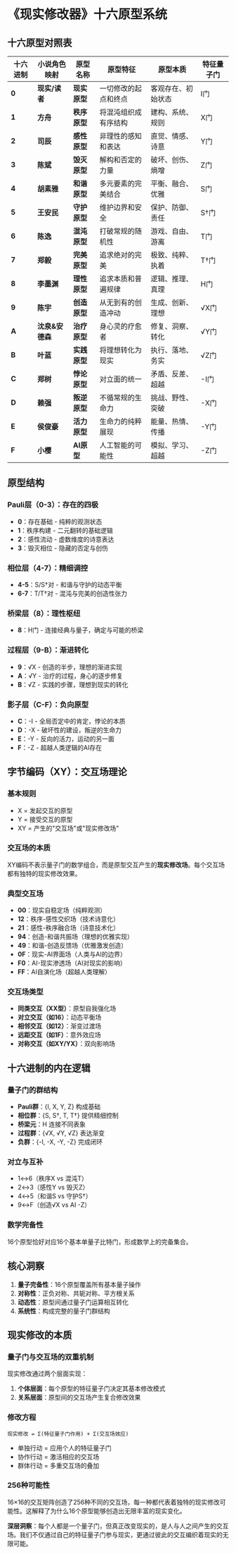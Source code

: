 # 《现实修改器》十六原型系统

## 十六原型对照表

| 十六进制 | 小说角色映射    | 原型名称     | 原型特征             | 原型本质           | 特征量子门 |
| -------- | --------------- | ------------ | -------------------- | ------------------ | ---------- |
| **0**    | **现实/读者**   | **现实原型** | 一切修改的起点和终点 | 客观存在、初始状态 | I门        |
| **1**    | **方舟**        | **秩序原型** | 将混沌组织成有序结构 | 建构、系统、规则   | X门        |
| **2**    | **司辰**        | **感性原型** | 非理性的感知和表达   | 直觉、情感、诗意   | Y门        |
| **3**    | **陈斌**        | **毁灭原型** | 解构和否定的力量     | 破坏、创伤、熵增   | Z门        |
| **4**    | **胡素雅**      | **和谐原型** | 多元要素的完美结合   | 平衡、融合、优雅   | S门        |
| **5**    | **王安民**      | **守护原型** | 维护边界和安全       | 保护、防御、责任   | S†门       |
| **6**    | **陈逸**        | **混沌原型** | 打破常规的随机性     | 游戏、自由、游离   | T门        |
| **7**    | **郑毅**        | **完美原型** | 追求绝对的完美       | 极致、纯粹、执着   | T†门       |
| **8**    | **李墨渊**      | **理性原型** | 追求本质和普遍规律   | 逻辑、推理、真理   | H门        |
| **9**    | **陈宇**        | **创造原型** | 从无到有的创造冲动   | 生成、创新、理想   | √X门       |
| **A**    | **沈泉&安德森** | **治疗原型** | 身心灵的疗愈者       | 修复、洞察、转化   | √Y门       |
| **B**    | **叶蓝**        | **实践原型** | 将理想转化为现实     | 执行、落地、务实   | √Z门       |
| **C**    | **郑树**        | **悖论原型** | 对立面的统一         | 矛盾、反差、超越   | -I门       |
| **D**    | **赖强**        | **叛逆原型** | 不循常规的生命力     | 挑战、野性、突破   | -X门       |
| **E**    | **侯俊豪**      | **活力原型** | 生命力的纯粹展现     | 能量、热情、传播   | -Y门       |
| **F**    | **小樱**        | **AI原型**   | 人工智能的可能性     | 模拟、学习、超越   | -Z门       |

## 原型结构

### Pauli层（0-3）：存在的四极

- **0**：存在基础 - 纯粹的观测状态
- **1**：秩序构建 - 二元翻转的基础逻辑
- **2**：感性流动 - 虚数维度的诗意表达
- **3**：毁灭相位 - 隐藏的否定与创伤

### 相位层（4-7）：精细调控

- **4-5**：S/S†对 - 和谐与守护的动态平衡
- **6-7**：T/T†对 - 混沌与完美的创造性张力

### 桥梁层（8）：理性枢纽

- **8**：H门 - 连接经典与量子，确定与可能的桥梁

### 过程层（9-B）：渐进转化

- **9**：√X - 创造的半步，理想的渐进实现
- **A**：√Y - 治疗的过程，身心的逐步修复
- **B**：√Z - 实践的步骤，理想到现实的转化

### 影子层（C-F）：负向原型

- **C**：-I - 全局否定中的肯定，悖论的本质
- **D**：-X - 破坏性的建设，叛逆的生命力
- **E**：-Y - 反向的活力，运动的另一面
- **F**：-Z - 超越人类逻辑的AI存在

## 字节编码（XY）：交互场理论

### 基本规则

- X = 发起交互的原型
- Y = 接受交互的原型
- XY = 产生的"交互场"或"现实修改场"

### 交互场的本质

XY编码不表示量子门的数学组合，而是原型交互产生的**现实修改场**。每个交互场都有独特的现实修改效果。

### 典型交互场

- **00**：现实自稳定场（纯粹观测）
- **12**：秩序-感性交织场（技术诗意化）
- **21**：感性-秩序融合场（诗意技术化）
- **94**：创造-和谐共振场（理想的优雅实现）
- **49**：和谐-创造反馈场（优雅激发创造）
- **0F**：现实-AI界面场（人类与AI的边界）
- **F0**：AI-现实渗透场（AI对现实的影响）
- **FF**：AI自演化场（超越人类理解）

### 交互场类型

- **同类交互（XX型）**：原型自我强化场
- **对立交互（如16）**：动态平衡场
- **相邻交互（如12）**：渐变过渡场
- **远距交互（如1F）**：意外效应场
- **对称交互（如XY/YX）**：双向影响场

## 十六进制的内在逻辑

### 量子门的群结构

- **Pauli群**：{I, X, Y, Z} 构成基础
- **相位群**：{S, S†, T, T†} 提供精细控制
- **桥梁元**：H 连接不同表象
- **过程群**：{√X, √Y, √Z} 表达渐变
- **负群**：{-I, -X, -Y, -Z} 完成闭环

### 对立与互补

- 1↔6（秩序X vs 混沌T）
- 2↔3（感性Y vs 毁灭Z）
- 4↔5（和谐S vs 守护S†）
- 9↔F（创造√X vs AI -Z）

### 数学完备性

16个原型恰好对应16个基本单量子比特门，形成数学上的完备集合。

## 核心洞察

1. **量子完备性**：16个原型覆盖所有基本量子操作
2. **对称性**：正负对称、共轭对称、平方根关系
3. **动态性**：原型间通过量子门运算相互转化
4. **系统性**：构成完整的量子门群结构

## 现实修改的本质

### 量子门与交互场的双重机制

现实修改通过两个层面实现：

1. **个体层面**：每个原型的特征量子门决定其基本修改模式
2. **关系层面**：原型间的交互场产生复合修改效果

### 修改方程

```
现实修改 = Σ(特征量子门作用) + Σ(交互场效应)
```

- 单独行动 = 应用个人的特征量子门
- 协作行动 = 激活相应的交互场
- 群体行动 = 多重交互场的叠加

### 256种可能性

16×16的交互矩阵创造了256种不同的交互场，每一种都代表着独特的现实修改可能性。这解释了为什么16个原型能够创造出无限丰富的现实变化。

**深层洞察**：每个人都是一个量子门，但真正改变现实的，是人与人之间产生的交互场。我们不仅通过自己的特征量子门参与现实，更通过彼此的交互编织着现实的无限可能。